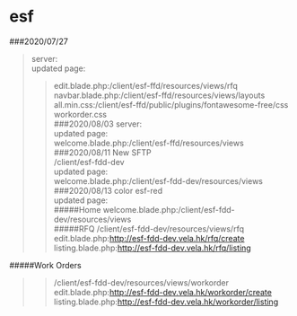 # esf <br>
###2020/07/27
>server:<br>
>updated page:<br>
>>edit.blade.php:/client/esf-ffd/resources/views/rfq<br>
>>navbar.blade.php:/client/esf-ffd/resources/views/layouts<br>
>>all.min.css:/client/esf-ffd/public/plugins/fontawesome-free/css<br>
>>workorder.css<br>
###2020/08/03
>server:<br>
>updated page:<br>
>>welcome.blade.php:/client/esf-ffd/resources/views<br>
###2020/08/11
>New SFTP<br>
>/client/esf-fdd-dev<br>
>updated page:<br>
>>welcome.blade.php:/client/esf-fdd-dev/resources/views<br>
###2020/08/13
>color esf-red<br>
>updated page:<br>
#####Home
>>welcome.blade.php:/client/esf-fdd-dev/resources/views<br>
#####RFQ
>>/client/esf-fdd-dev/resources/views/rfq<br>
>>edit.blade.php:http://esf-fdd-dev.vela.hk/rfq/create<br>
>>listing.blade.php:http://esf-fdd-dev.vela.hk/rfq/listing<br>

#####Work Orders
>>/client/esf-fdd-dev/resources/views/workorder<br>
>>edit.blade.php:http://esf-fdd-dev.vela.hk/workorder/create<br>
>>listing.blade.php:http://esf-fdd-dev.vela.hk/workorder/listing<br>


